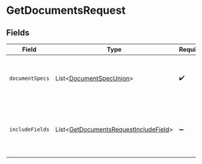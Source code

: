 # GetDocumentsRequest


## Fields

| Field                                                                                                | Type                                                                                                 | Required                                                                                             | Description                                                                                          |
| ---------------------------------------------------------------------------------------------------- | ---------------------------------------------------------------------------------------------------- | ---------------------------------------------------------------------------------------------------- | ---------------------------------------------------------------------------------------------------- |
| `documentSpecs`                                                                                      | List\<[DocumentSpecUnion](../../models/components/DocumentSpecUnion.md)>                             | :heavy_check_mark:                                                                                   | The specification for the documents to be retrieved.                                                 |
| `includeFields`                                                                                      | List\<[GetDocumentsRequestIncludeField](../../models/components/GetDocumentsRequestIncludeField.md)> | :heavy_minus_sign:                                                                                   | List of Document fields to return (that aren't returned by default)                                  |